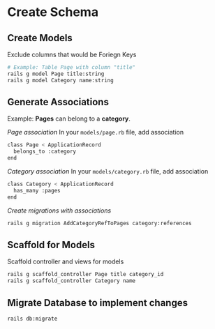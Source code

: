 # Create Schema

## Create Models
Exclude columns that would be Foriegn Keys

```bash
# Example: Table Page with column "title"
rails g model Page title:string
rails g model Category name:string
```

## Generate Associations
Example: **Pages** can belong to a **category**.

*Page association*
In your `models/page.rb` file, add association

```bash
class Page < ApplicationRecord
  belongs_to :category
end
```

*Category association*
In your `models/category.rb` file, add association

```bash
class Category < ApplicationRecord
  has_many :pages
end
```

*Create migrations with associations*

```bash
rails g migration AddCategoryRefToPages category:references
```


## Scaffold for Models
Scaffold controller and views for models

```bash
rails g scaffold_controller Page title category_id
rails g scaffold_controller Category name
```

## Migrate Database to implement changes

```bash
rails db:migrate
```
